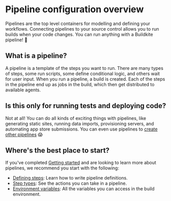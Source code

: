 # Pipeline configuration overview

Pipelines are the top level containers for modelling and defining your workflows. Connecting pipelines to your source control allows you to run builds when your code changes. You can run anything with a Buildkite pipeline! 🚀

## What is a pipeline?

A pipeline is a template of the steps you want to run. There are many types of steps, some run scripts, some define conditional logic, and others wait for user input. When you run a pipeline, a build is created. Each of the steps in the pipeline end up as jobs in the build, which then get distributed to available agents.

## Is this only for running tests and deploying code?

Not at all! You can do all kinds of exciting things with pipelines, like generating static sites, running data imports, provisioning servers, and automating app store submissions. You can even use pipelines to [create other pipelines](/docs/pipelines/uploading-pipelines) 😱

## Where's the best place to start?

If you've completed [Getting started](/docs/tutorials/getting-started) and are looking to learn more about pipelines, we recommend you start with the following:

-   [Defining steps](/docs/pipelines/defining-steps): Learn how to write pipeline definitions.
-   [Step types](/docs/pipelines/step-reference): See the actions you can take in a pipeline.
-   [Environment variables](/docs/pipelines/environment-variables): All the variables you can access in the build environment.
